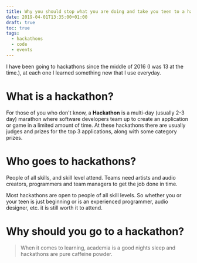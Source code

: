 ```yaml
---
title: Why you should stop what you are doing and take you teen to a hackathon. 
date: 2019-04-01T13:35:00+01:00
draft: true
toc: true
tags:
  - hackathons
  - code
  - events
---
```


I have been going to hackathons since the middle of 2016 (I was 13 at the time.), at each one I learned something new that I use everyday.

# What is a hackathon?

For those of you who don't know, a **Hackathon** is a multi-day (usually 2-3 day) marathon where software developers team up to create an 
application or game in a limited amount of time.
At these hackathons there are usually judges and prizes for the top
3 applications, along with some category prizes.


# Who goes to hackathons?

People of all skills, and skill level attend. Teams need artists and audio
creators, programmers and team managers to get the job done in time.

Most hackathons are open to people of all skill levels. So whether you or your
teen is just beginning or is an experienced programmer, audio designer, etc.
it is still worth it to attend. 

# Why should you go to a hackathon?

> When it comes to learning, academia is a good nights sleep and hackathons are pure caffeine powder.


